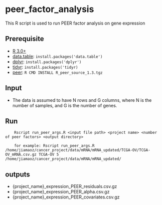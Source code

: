 # peer_factor_analysis

This R script is used to run PEER factor analysis on gene expression 

## Prerequisite
- [R 3.0+](https://www.r-project.org)
- [data.table](https://github.com/Rdatatable/data.table): `install.packages('data.table')`
- [dplyr](https://github.com/tidyverse/dplyr): `install.packages('dplyr')`
- [tidyr](http://tidyr.tidyverse.org): `install.packages('tidyr)`
- [peer](https://github.com/PMBio/peer/wiki/Installation-instructions): `R CMD INSTALL R_peer_source_1.3.tgz`

## Input
- The data is assumed to have N rows and G columns, where N is the number of samples, and G is the number of genes.

## Run
```
	Rscript run_peer_args.R <input file path> <project name> <number of peer factors> <output directory> 

	for example: Rscript run_peer_args.R /home/jiamaoz/cancer_project/data/mRNA/mRNA_updated/TCGA-OV/TCGA-OV_mRNA.csv.gz TCGA-OV 5 /home/jiamaoz/cancer_project/data/mRNA/mRNA_updated/
```

## outputs 
- {project_name}_expression_PEER_residuals.csv.gz
- {project_name}_expression_PEER_alpha.csv.gz
- {project_name}_expression_PEER_covariates.csv.gz
